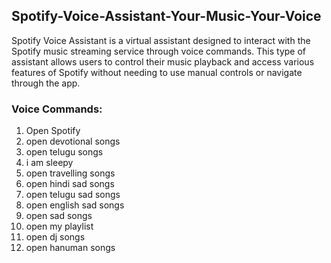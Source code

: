 ## Spotify-Voice-Assistant-Your-Music-Your-Voice
Spotify Voice Assistant is a virtual assistant designed to interact with the Spotify music streaming service through voice commands. This type of assistant allows users to control their music playback and access various features of Spotify without needing to use manual controls or navigate through the app.
### Voice Commands:
1. Open Spotify
2. open devotional songs
3. open telugu songs
4. i am sleepy
5. open travelling songs
6. open hindi sad songs
7. open telugu sad songs
8. open english sad songs
9. open sad songs
10. open my playlist
11. open dj songs
12. open hanuman songs
